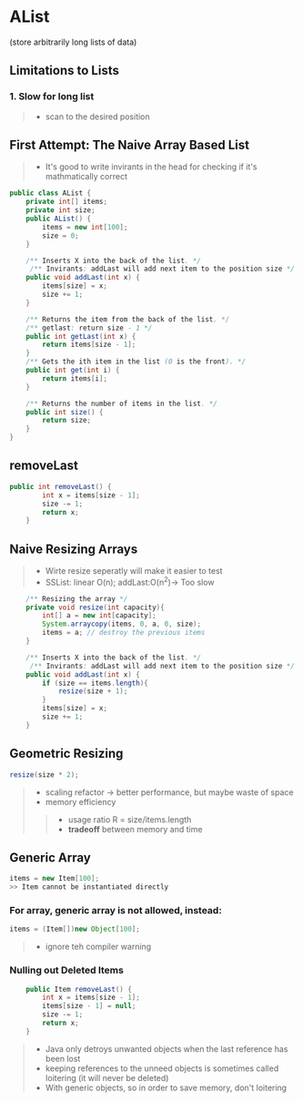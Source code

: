 # AList
(store arbitrarily long lists of data)
## Limitations to Lists
### 1. Slow for long list
>* scan to the desired position
## First Attempt: The Naive Array Based List
>* It's good to write invirants in the head for checking if it's mathmatically correct
```java
public class AList {
    private int[] items;
    private int size;
    public AList() {
    	items = new int[100];
    	size = 0;
    }

    /** Inserts X into the back of the list. */
     /** Invirants: addLast will add next item to the position size */
    public void addLast(int x) {
		items[size] = x;
    	size += 1;
    }

    /** Returns the item from the back of the list. */
    /** getlast: return size - 1 */
    public int getLast(int x) {
    	return items[size - 1];
    }
    /** Gets the ith item in the list (0 is the front). */
    public int get(int i) {
        return items[i];
    }

    /** Returns the number of items in the list. */
    public int size() {
        return size;
    }
} 
```
## removeLast
```java
public int removeLast() {
    	int x = items[size - 1];
    	size -= 1;
        return x;
    }
```
## Naive Resizing Arrays
>* Wirte resize seperatly will make it easier to test
>* SSList: linear O(n); addLast:O(n<sup>2</sup>)-> Too slow
```java
    /** Resizing the array */
    private void resize(int capacity){
		int[] a = new int[capacity];
		System.arraycopy(items, 0, a, 0, size);
		items = a; // destroy the previous items
    }

    /** Inserts X into the back of the list. */
     /** Invirants: addLast will add next item to the position size */
    public void addLast(int x) {
    	if (size == items.length){
    		resize(size + 1);
    	}
		items[size] = x;
    	size += 1;
    }
```
## Geometric Resizing
```java
resize(size * 2);
```
>* scaling refactor -> better performance, but maybe waste of space
>* memory efficiency
>>* usage ratio R = size/items.length
>>* **tradeoff** between memory and time
## Generic Array
```java
items = new Item[100];
>> Item cannot be instantiated directly
```
### For array, generic array is not allowed, instead:
```java
items = (Item[])new Object[100];
```
>* ignore teh compiler warning
### Nulling out Deleted Items
```java
    public Item removeLast() {
    	int x = items[size - 1];
    	items[size - 1] = null;
    	size -= 1;
        return x;
    }
```
>* Java only detroys unwanted objects when the last reference has been lost
>* keeping references to the unneed objects is sometimes called loitering (it will never be deleted)
>* With generic objects, so in order to save memory, don't loitering